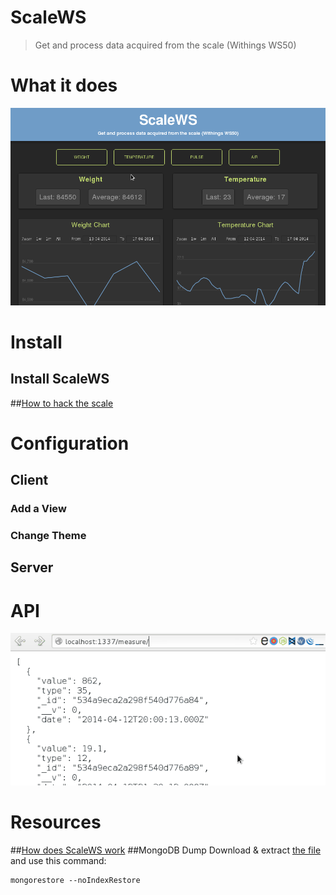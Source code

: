 ScaleWS
=======

> Get and process data acquired from the scale (Withings WS50)

# What it does

![Demo GIF](https://raw.githubusercontent.com/Fedonono/ScaleWS/master/doc/demo.gif)

# Install

## Install ScaleWS
##[How to hack the scale](https://github.com/Fedonono/ScaleWS/blob/master/doc/README.md#how-to-hack-the-scale)

# Configuration

## Client
### Add a View
### Change Theme

## Server

# API

![DemoAPI GIF](https://raw.githubusercontent.com/Fedonono/ScaleWS/master/doc/demo_api.gif)

# Resources

##[How does ScaleWS work](https://github.com/Fedonono/ScaleWS/blob/master/doc/README.md#how-does-scalews-work)
##MongoDB Dump
Download & extract [the file](https://raw.githubusercontent.com/Fedonono/ScaleWS/master/doc/resources/dump_scalews_dev.zip) and use this command:
```
mongorestore --noIndexRestore
```
